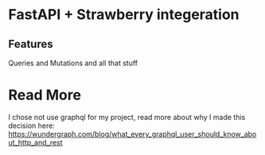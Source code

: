 # FastAPI + Strawberry integeration 
## Features
Queries and Mutations and all that stuff

# Read More
I chose not use graphql for my project, read more about why I made this decision here:
https://wundergraph.com/blog/what_every_graphql_user_should_know_about_http_and_rest
